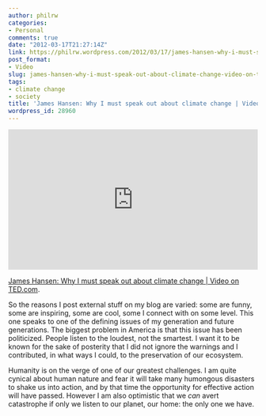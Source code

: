 ```yaml
---
author: philrw
categories:
- Personal
comments: true
date: "2012-03-17T21:27:14Z"
link: https://philrw.wordpress.com/2012/03/17/james-hansen-why-i-must-speak-out-about-climate-change-video-on-ted-com/
post_format:
- Video
slug: james-hansen-why-i-must-speak-out-about-climate-change-video-on-ted-com
tags:
- climate change
- society
title: 'James Hansen: Why I must speak out about climate change | Video on TED.com'
wordpress_id: 28960
---
```


<div style="max-width:854px"><div style="position:relative;height:0;padding-bottom:56.25%"><iframe src="https://embed.ted.com/talks/james_hansen_why_i_must_speak_out_about_climate_change" width="854" height="480" style="position:absolute;left:0;top:0;width:100%;height:100%" frameborder="0" scrolling="no" allowfullscreen></iframe></div></div>

[James Hansen: Why I must speak out about climate change | Video on TED.com](http://www.ted.com/talks/james_hansen_why_i_must_speak_out_about_climate_change).

So the reasons I post external stuff on my blog are varied: some are funny, some are inspiring, some are cool, some I connect with on some level. This one speaks to one of the defining issues of my generation and future generations. The biggest problem in America is that this issue has been politicized. People listen to the loudest, not the smartest. I want it to be known for the sake of posterity that I did not ignore the warnings and I contributed, in what ways I could, to the preservation of our ecosystem.

Humanity is on the verge of one of our greatest challenges. I am quite cynical about human nature and fear it will take many humongous disasters to shake us into action, and by that time the opportunity for effective action will have passed. However I am also optimistic that we _can_ avert catastrophe if only we listen to our planet, our home: the only one we have.

